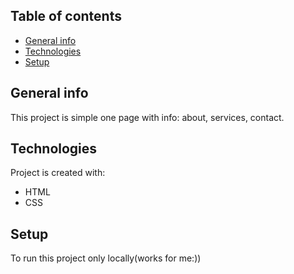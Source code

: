 ## Table of contents
* [General info](#general-info)
* [Technologies](#technologies)
* [Setup](#setup)

## General info
This project is simple one page with info: about, services, contact.
	
## Technologies
Project is created with:
* HTML
* CSS
	
## Setup
To run this project only locally(works for me:))
